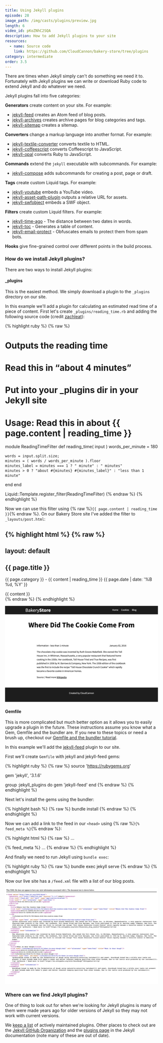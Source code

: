 ```yaml
---
title: Using Jekyll plugins
episode: 28
image_path: /img/casts/plugins/preview.jpg
length: 6
video_id: pKoZNhC2SQA
description: How to add Jekyll plugins to your site
resources:
  - name: Source code
    link: https://github.com/CloudCannon/bakery-store/tree/plugins
category: intermediate
order: 3.5
---
```

There are times when Jekyll simply can't do something we need it to. Fortunately with Jekyll plugins we can write or download Ruby code to extend Jekyll and do whatever we need.

Jekyll plugins fall into five categories:

**Generators** create content on your site. For example:

* [jekyll-feed](https://github.com/jekyll/jekyll-feed) creates an Atom feed of blog posts.
* [jekyll-archives](https://github.com/jekyll/jekyll-archives) creates archive pages for blog categories and tags.
* [jekyll-sitemap](https://github.com/jekyll/jekyll-sitemap) creates a sitemap.


**Converters** change a markup language into another format. For example:

* [jekyll-textile-converter](https://github.com/jekyll/jekyll-textile-converter) converts textile to HTML.
* [jekyll-coffeescript](https://github.com/jekyll/jekyll-coffeescript) converts Coffeescript to JavaScript.
* [jekyll-opal](https://github.com/jekyll/jekyll-opal) converts Ruby to JavaScript.

**Commands** extend the `jekyll` executable with subcommands. For example:

* [jekyll-compose](https://github.com/jekyll/jekyll-compose) adds subcommands for creating a post, page or draft.

**Tags** create custom Liquid tags. For example:

* [jekyll-youtube](https://github.com/dommmel/jekyll-youtube) embeds a YouTube video.
* [jekyll-asset-path-plugin](https://github.com/samrayner/jekyll-asset-path-plugin) outputs a relative URL for assets.
* [jekyll-swfobject](https://github.com/sectore/jekyll-swfobject) embeds a SWF object.

**Filters** create custom Liquid filters. For example:

* [jekyll-time-ago](https://github.com/markets/jekyll-timeago) - The distance between two dates in words.
* [jekyll-toc](https://github.com/toshimaru/jekyll-toc) - Generates a table of content.
* [jekyll-email-protect](https://github.com/vwochnik/jekyll-email-protect) - Obfuscates emails to protect them from spam bots.

**Hooks** give fine-grained control over different points in the build process.

### How do we install Jekyll plugins?

There are two ways to install Jekyll plugins:

#### _plugins

This is the easiest method. We simply download a plugin to the `_plugins` directory on our site.

In this example we'll add a plugin for calculating an estimated read time of a piece of content. First let's create `_plugins/reading_time.rb` and adding the following source code (credit [zachleat](https://gist.github.com/zachleat/5792681)):

{% highlight ruby %}
{% raw %}
# Outputs the reading time

# Read this in “about 4 minutes”
# Put into your _plugins dir in your Jekyll site
# Usage: Read this in about {{ page.content | reading_time }}

module ReadingTimeFilter
  def reading_time( input )
    words_per_minute = 180

    words = input.split.size;
    minutes = ( words / words_per_minute ).floor
    minutes_label = minutes === 1 ? " minute" : " minutes"
    minutes > 0 ? "about #{minutes} #{minutes_label}" : "less than 1 minute"
  end
end

Liquid::Template.register_filter(ReadingTimeFilter)
{% endraw %}
{% endhighlight %}

Now we can use this filter using {% raw %}`{{ page.content | reading_time }}`{% endraw %}. On our Bakery Store site I've added the filter to `_layouts/post.html`:

{% highlight html %}
{% raw %}
---
layout: default
---
<div class="container">
  <h2 class="spacing">{{ page.title }}</h2>

  <div class="blog-post spacing">
    <p class="summary">{{ page.category }} - {{ content | reading_time }} <span class="date">{{ page.date | date: '%B %d, %Y' }}</span></p>
    {{ content }}
  </div>
</div>
{% endraw %}
{% endhighlight %}

![Reading Time](/img/casts/plugins/reading-time.png)

#### Gemfile

This is more complicated but much better option as it allows you to easily upgrade a plugin in the future. These instructions assume you know what a Gem, Gemfile and the bundler are. If you new to these topics or need a brush up, checkout our [Gemfile and the bundler tutorial](/jekyll-casts/gemfiles-and-the-bundler/).

In this example we'll add the [jekyll-feed](https://github.com/jekyll/jekyll-feed) plugin to our site.

First we'll create `Gemfile` with jekyll and jekyll-feed gems:

{% highlight ruby %}
{% raw %}
source 'https://rubygems.org'

gem 'jekyll', '3.1.6'

group :jekyll_plugins do
  gem 'jekyll-feed'
end
{% endraw %}
{% endhighlight %}

Next let's install the gems using the bundler:

{% highlight bash %}
{% raw %}
bundle install
{% endraw %}
{% endhighlight %}

Now we can add a link to the feed in our `<head>` using {% raw %}`{% feed_meta %}`{% endraw %}:

{% highlight html %}
{% raw %}
...
<head>
  <meta charset="utf-8">
  <title>{{ page.title }}</title>
  <link rel="stylesheet" href="/css/style.css">
  <link rel="stylesheet" href="http://fonts.googleapis.com/css?family=Source+Sans+Pro:200,300,400,700" media="all">
  {% feed_meta %}
</head>
...
{% endraw %}
{% endhighlight %}

And finally we need to run Jekyll using `bundle exec`:

{% highlight ruby %}
{% raw %}
bundle exec jekyll serve
{% endraw %}
{% endhighlight %}

Now our live site has a `/feed.xml` file with a list of our blog posts.

![Feed](/img/casts/plugins/feed.png)

### Where can we find Jekyll plugins?

One of thing to look out for when we're looking for Jekyll plugins is many of them were made years ago for older versions of Jekyll so they may not work with current versions.

We [keep a list](/jekyll-plugins/) of actively maintained plugins. Other places to check out are the [Jekyll GitHub Organization](https://github.com/jekyll) and the [plugins page](https://jekyllrb.com/docs/plugins/) in the Jekyll documentation (note many of these are out of date).
